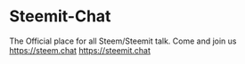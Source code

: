 # Steemit-Chat
The Official place for all Steem/Steemit talk. Come and join us https://steem.chat  https://steemit.chat
